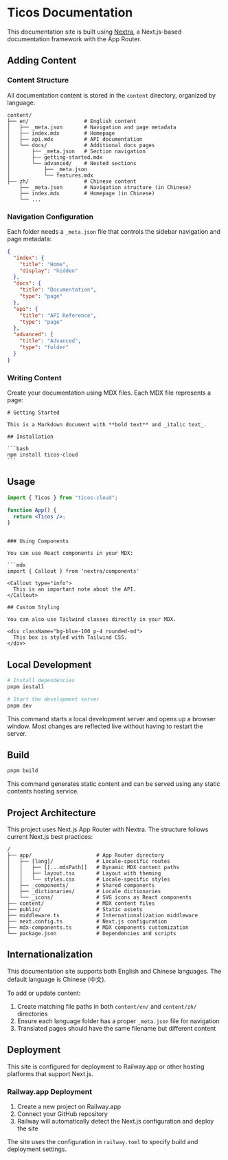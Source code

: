 # Ticos Documentation

This documentation site is built using [Nextra](https://nextra.site/), a Next.js-based documentation framework with the App Router.

## Adding Content

### Content Structure

All documentation content is stored in the `content` directory, organized by language:

```
content/
├── en/                  # English content
│   ├── _meta.json       # Navigation and page metadata
│   ├── index.mdx        # Homepage
│   ├── api.mdx          # API documentation
│   └── docs/            # Additional docs pages
│       ├── _meta.json   # Section navigation
│       ├── getting-started.mdx
│       └── advanced/    # Nested sections
│           ├── _meta.json
│           └── features.mdx
├── zh/                  # Chinese content
    ├── _meta.json       # Navigation structure (in Chinese)
    ├── index.mdx        # Homepage (in Chinese)
    └── ...
```

### Navigation Configuration

Each folder needs a `_meta.json` file that controls the sidebar navigation and page metadata:

```json
{
  "index": {
    "title": "Home",
    "display": "hidden"
  },
  "docs": {
    "title": "Documentation",
    "type": "page"
  },
  "api": {
    "title": "API Reference",
    "type": "page"
  },
  "advanced": {
    "title": "Advanced",
    "type": "folder"
  }
}
```

### Writing Content

Create your documentation using MDX files. Each MDX file represents a page:

````mdx
# Getting Started

This is a Markdown document with **bold text** and _italic text_.

## Installation

```bash
npm install ticos-cloud
```
````

## Usage

```jsx
import { Ticos } from "ticos-cloud";

function App() {
  return <Ticos />;
}
```

````

### Using Components

You can use React components in your MDX:

```mdx
import { Callout } from 'nextra/components'

<Callout type="info">
  This is an important note about the API.
</Callout>

## Custom Styling

You can also use Tailwind classes directly in your MDX.

<div className="bg-blue-100 p-4 rounded-md">
  This box is styled with Tailwind CSS.
</div>
````

## Local Development

```bash
# Install dependencies
pnpm install

# Start the development server
pnpm dev
```

This command starts a local development server and opens up a browser window. Most changes are reflected live without having to restart the server.

## Build

```bash
pnpm build
```

This command generates static content and can be served using any static contents hosting service.

## Project Architecture

This project uses Next.js App Router with Nextra. The structure follows current Next.js best practices:

```
/
├── app/                     # App Router directory
│   ├── [lang]/              # Locale-specific routes
│   │   ├── [[...mdxPath]]   # Dynamic MDX content paths
│   │   ├── layout.tsx       # Layout with theming
│   │   └── styles.css       # Locale-specific styles
│   ├── _components/         # Shared components
│   ├── _dictionaries/       # Locale dictionaries
│   └── _icons/              # SVG icons as React components
├── content/                 # MDX content files
├── public/                  # Static assets
├── middleware.ts            # Internationalization middleware
├── next.config.ts           # Next.js configuration
├── mdx-components.ts        # MDX components customization
└── package.json             # Dependencies and scripts
```

## Internationalization

This documentation site supports both English and Chinese languages. The default language is Chinese (中文).

To add or update content:

1. Create matching file paths in both `content/en/` and `content/zh/` directories
2. Ensure each language folder has a proper `_meta.json` file for navigation
3. Translated pages should have the same filename but different content

## Deployment

This site is configured for deployment to Railway.app or other hosting platforms that support Next.js.

### Railway.app Deployment

1. Create a new project on Railway.app
2. Connect your GitHub repository
3. Railway will automatically detect the Next.js configuration and deploy the site

The site uses the configuration in `railway.toml` to specify build and deployment settings.
